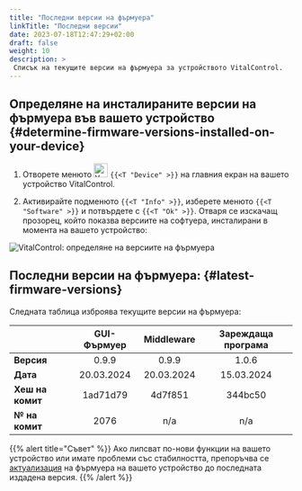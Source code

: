 ```yaml
---
title: "Последни версии на фърмуера"
linkTitle: "Последни версии"
date: 2023-07-18T12:47:29+02:00
draft: false
weight: 10
description: >
 Списък на текущите версии на фърмуера за устройството VitalControl.
---
```


## Определяне на инсталираните версии на фърмуера във вашето устройство {#determine-firmware-versions-installed-on-your-device}

1. Отворете менюто <img src="/icons/device.svg" width="25" align="bottom" alt="Устройство" /> `{{<T "Device" >}}` на главния екран на вашето устройство VitalControl.

2. Активирайте подменюто `{{<T "Info" >}}`, изберете менюто `{{<T "Software" >}}` и потвърдете с `{{<T "Ok" >}}`. Отваря се изскачащ прозорец, който показва версиите на софтуера, инсталирани в момента на вашето устройство:

![VitalControl: определяне на версиите на фърмуера](../images/firmware-versions.png "Показване на версиите на фърмуера")

## Последни версии на фърмуера: {#latest-firmware-versions}

Следната таблица изброява текущите версии на фърмуера:

|                 | GUI-Фърмуер | Middleware  | Зареждаща програма |
|-----------------|:------------:|:-----------:|:----------:|
| **Версия**      | 0.9.9        | 0.9.9       | 1.0.6      |
| **Дата**        | 20.03.2024   | 20.03.2024  | 15.03.2024 |
| **Хеш на комит** | 1ad71d79     | 4d7f851     | 344bc50    |
| **№ на комит**  | 2076         | n/a         | n/a        |

{{% alert title="Съвет" %}}
Ако липсват по-нови функции на вашето устройство или имате проблеми със стабилността, препоръчва се [актуализация](../update/) на фърмуера на вашето устройство до последната издадена версия.
{{% /alert %}}
